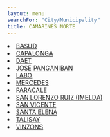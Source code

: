 ```yaml
---
layout: menu
searchFor: "City/Municipality"
title: CAMARINES NORTE
---
```

<li><a class="oID" href="{{site.url}}/citymuni/1601.html" value="CAMARINES NORTE, BASUD" rel="external">BASUD</a></li><li><a class="oID" href="{{site.url}}/citymuni/1602.html" value="CAMARINES NORTE, CAPALONGA" rel="external">CAPALONGA</a></li><li><a class="oID" href="{{site.url}}/citymuni/1603.html" value="CAMARINES NORTE, DAET" rel="external">DAET</a></li><li><a class="oID" href="{{site.url}}/citymuni/1605.html" value="CAMARINES NORTE, JOSE PANGANIBAN" rel="external">JOSE PANGANIBAN</a></li><li><a class="oID" href="{{site.url}}/citymuni/1606.html" value="CAMARINES NORTE, LABO" rel="external">LABO</a></li><li><a class="oID" href="{{site.url}}/citymuni/1607.html" value="CAMARINES NORTE, MERCEDES" rel="external">MERCEDES</a></li><li><a class="oID" href="{{site.url}}/citymuni/1608.html" value="CAMARINES NORTE, PARACALE" rel="external">PARACALE</a></li><li><a class="oID" href="{{site.url}}/citymuni/1604.html" value="CAMARINES NORTE, SAN LORENZO RUIZ (IMELDA)" rel="external">SAN LORENZO RUIZ (IMELDA)</a></li><li><a class="oID" href="{{site.url}}/citymuni/1609.html" value="CAMARINES NORTE, SAN VICENTE" rel="external">SAN VICENTE</a></li><li><a class="oID" href="{{site.url}}/citymuni/1610.html" value="CAMARINES NORTE, SANTA ELENA" rel="external">SANTA ELENA</a></li><li><a class="oID" href="{{site.url}}/citymuni/1611.html" value="CAMARINES NORTE, TALISAY" rel="external">TALISAY</a></li><li><a class="oID" href="{{site.url}}/citymuni/1612.html" value="CAMARINES NORTE, VINZONS" rel="external">VINZONS</a></li>